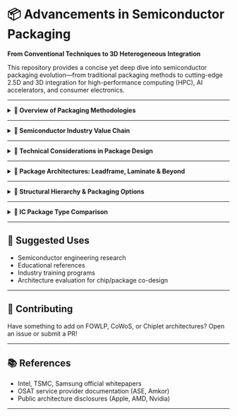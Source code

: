 # 📦 Advancements in Semiconductor Packaging

**From Conventional Techniques to 3D Heterogeneous Integration**

This repository provides a concise yet deep dive into semiconductor packaging evolution—from traditional packaging methods to cutting-edge 2.5D and 3D integration for high-performance computing (HPC), AI accelerators, and consumer electronics.

---

<details>
<summary><strong>🔹 Overview of Packaging Methodologies</strong></summary>

### Semiconductor Packaging: From Fab to Field

Packaging bridges the fragile silicon die from cleanroom fabrication (TSMC, Intel, etc.) to robust system-level integration.

#### Key Functionalities:
- **Device Protection**: Against moisture, shock, corrosion.
- **Interconnect Engineering**: Ensures signal integrity to external systems (e.g., PCBs).

Example: **Ball Grid Array (BGA)** uses molding compound & wire bonds to connect die to substrate → PCB.

#### 📱 Real-World Example:
> iPhone 15 integrates chips from Broadcom, TI, SK Hynix, Renesas, STMicroelectronics—all packaged and mounted on a logic board.

![image](../images/Module1/Picture1.png)

</details>

---

<details>
<summary><strong>🔹 Semiconductor Industry Value Chain</strong></summary>

### Ecosystem Breakdown

| Player Type       | Description                                | Examples                     |
|-------------------|--------------------------------------------|------------------------------|
| **Fabless**       | Chip Design Only                           | Qualcomm, AMD, Apple         |
| **Foundries**     | Wafer Fabrication                          | TSMC, GlobalFoundries        |
| **OSAT Providers**| Assembly & Test                            | ASE, Amkor, JCET, PTI        |
| **IDMs**          | Design + Fabrication + Packaging           | Intel, Samsung               |

### 📍 India Rising:
Micron, CG Power-Renesas, TATA Electronics, and Kaynes Semiconductor are emerging leaders.
![image](../images/module1/Picture2.png)
</details>

---

<details>
<summary><strong>🔹 Technical Considerations in Package Design</strong></summary>
  


### Critical Selection Criteria:
- Application Type (Logic, Memory, Power)
- Pin Density
- Thermal Management
- Cost & Reliability
- Form Factor Constraints

These guide choices like QFN, BGA, CoWoS, and others.
![image](../images/module1/Picture3.png)
</details>

---

<details>
<summary><strong>🔹 Package Architectures: Leadframe, Laminate & Beyond</strong></summary>

### 🧱 Package Anatomy
- **Die**: Performs computation
- **Carrier/Substrate**: Routing and mechanical support
- **Molding Compound**: Encapsulation
- **PCB**: Final system integration

### 🛠️ Types:
- **Leadframe-Based**: DIP, QFN, QFP
- **Laminate-Based**: PBGA (Wire Bond or Flip Chip)
- **Advanced**: 2D, 2.1D, 2.5D, 3D (TSVs, CoWoS)

### 📌 Case Study – CoWoS
CoWoS integrates logic + HBM via silicon interposer for AI & HPC systems.

</details>

---

<details>
<summary><strong>🔹 Structural Hierarchy & Packaging Options</strong></summary>

### Hierarchical Layers:
1. **Semiconductor Die(s)**
2. **Package Substrate**
3. **PCB**

### Interposer Types:
- TSV-less (Organic/Inorganic)
- Passive TSV
- Active TSV (w/ logic/memory)

### 📐 Integration Classes:
- PBGA, fcCSP, 2.1D, 2.3D, 2.5D, 3D
![image](../images/module1/Picture4.png)
</details>

---

<details>
<summary><strong>🔹 IC Package Type Comparison</strong></summary>

### 📊 Comparative Table

| Package Type | Pros                                | Cons                                 | Applications                      |
|--------------|-------------------------------------|--------------------------------------|-----------------------------------|
| DIP          | Simple, Durable                     | Bulky, Low Pin Count                 | Legacy Devices                    |
| QFN          | Compact, Good Thermals              | Limited Pins, Access Difficulty      | Smartphones, IoT                  |
| LGA          | High Pin Density                    | Fragile, Hard to Repair              | Microcontrollers, ASICs           |
| BGA          | High Performance                    | Costly, Hard to Inspect              | High-end CPUs, GPUs               |
| fcCSP        | Compact, Cost-Effective             | Limited I/O                          | Wearables, IoT                    |
| 2.1D         | Power-Efficient                     | Long Routing Paths                   | Data Center Chips, RF             |
| 2.3D         | High I/O, Cost-Efficient Routing    | Polymer Reliability Issues           | HPC, AI Accelerators              |
| 2.5D / 3D    | Ultra-High Bandwidth, Low Latency   | Expensive, Reliability Concerns      | AI, HPC, GPUs                     |

</details>

---

## 🧠 Suggested Uses
- Semiconductor engineering research
- Educational references
- Industry training programs
- Architecture evaluation for chip/package co-design

---

## 🤝 Contributing
Have something to add on FOWLP, CoWoS, or Chiplet architectures? Open an issue or submit a PR!

---

## 📚 References
- Intel, TSMC, Samsung official whitepapers
- OSAT service provider documentation (ASE, Amkor)
- Public architecture disclosures (Apple, AMD, Nvidia)

---
